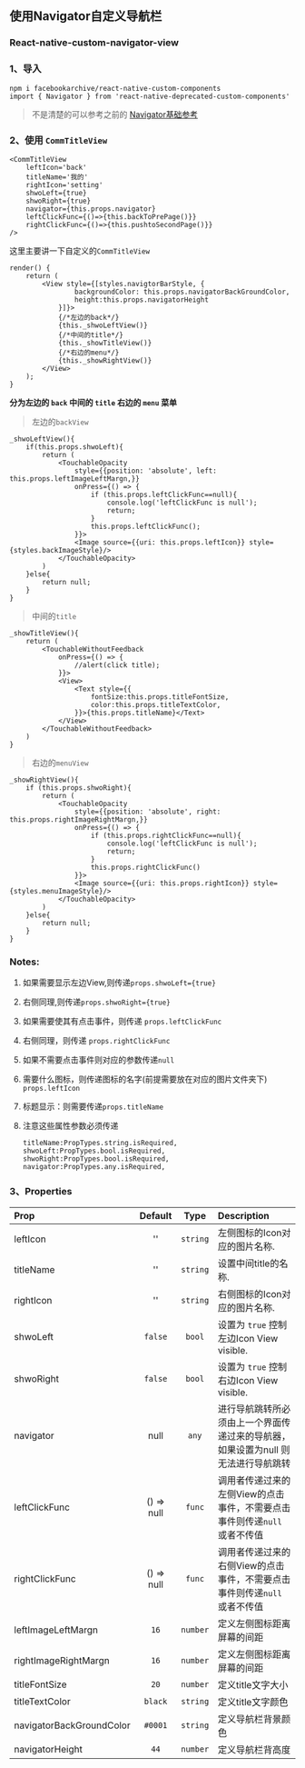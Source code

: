 
## 使用Navigator自定义导航栏 ##
### React-native-custom-navigator-view ###
### 1、导入 ###
	

	npm i facebookarchive/react-native-custom-components
	import { Navigator } from 'react-native-deprecated-custom-components'

> 不是清楚的可以参考之前的 [Navigator基础参考](https://github.com/UserNamezhangxi/NavigatorBarJump "https://github.com/UserNamezhangxi/NavigatorBarJump")

### 2、使用 `CommTitleView`  ###
	<CommTitleView
        leftIcon='back'
        titleName='我的'
        rightIcon='setting'
        shwoLeft={true}
        shwoRight={true}
        navigator={this.props.navigator}
        leftClickFunc={()=>{this.backToPrePage()}}
        rightClickFunc={()=>{this.pushtoSecondPage()}}
    />

这里主要讲一下自定义的`CommTitleView`

	render() {
        return (
            <View style={[styles.navigtorBarStyle, {
                    backgroundColor: this.props.navigatorBackGroundColor,
                    height:this.props.navigatorHeight
                }]}>
                {/*左边的back*/}
                {this._shwoLeftView()}
                {/*中间的title*/}
                {this._showTitleView()}
                {/*右边的menu*/}
                {this._showRightView()}
            </View>
        );
    }
**分为左边的 `back` 中间的 `title` 右边的 `menu` 菜单**
> 左边的`backView`

	_shwoLeftView(){
        if(this.props.shwoLeft){
            return (
                <TouchableOpacity
                    style={{position: 'absolute', left: this.props.leftImageLeftMargn,}}
                    onPress={() => {
                        if (this.props.leftClickFunc==null){
                            console.log('leftClickFunc is null');
                            return;
                        }
                        this.props.leftClickFunc();
                    }}>
                    <Image source={{uri: this.props.leftIcon}} style={styles.backImageStyle}/>
                </TouchableOpacity>
            )
        }else{
            return null;
        }
    }

> 中间的`title`
	
	_showTitleView(){
        return (
            <TouchableWithoutFeedback
                onPress={() => {
                    //alert(click title);
                }}>
                <View>
                    <Text style={{
                        fontSize:this.props.titleFontSize,
                        color:this.props.titleTextColor,
                    }}>{this.props.titleName}</Text>
                </View>
            </TouchableWithoutFeedback>
        )
    }
> 右边的`menuView`
 
	_showRightView(){
        if (this.props.shwoRight){
            return (
                <TouchableOpacity
                    style={{position: 'absolute', right: this.props.rightImageRightMargn,}}
                    onPress={() => {
                        if (this.props.rightClickFunc==null){
                            console.log('leftClickFunc is null');
                            return;
                        }
                        this.props.rightClickFunc()
                    }}>
                    <Image source={{uri: this.props.rightIcon}} style={styles.menuImageStyle}/>
                </TouchableOpacity>
            )
        }else{
            return null;
        }
    }
### Notes: ###
1.	如果需要显示左边View,则传递`props.shwoLeft={true}` 
2.	右侧同理,则传递`props.shwoRight={true}`
3.	如果需要使其有点击事件，则传递 `props.leftClickFunc`
4.	右侧同理，则传递 `props.rightClickFunc`
5.	如果不需要点击事件则对应的参数传递`null`
6.	需要什么图标，则传递图标的名字(前提需要放在对应的图片文件夹下) `props.leftIcon`
7.	标题显示：则需要传递`props.titleName`
8.	注意这些属性参数必须传递
	
		titleName:PropTypes.string.isRequired,
	    shwoLeft:PropTypes.bool.isRequired,
	    shwoRight:PropTypes.bool.isRequired,
	    navigator:PropTypes.any.isRequired,
	


### 3、Properties ###

| Prop  | Default  | Type | Description |
| :------------ |:---------------:| :---------------:| :-----|
| leftIcon | '' | `string` | 左侧图标的Icon对应的图片名称. |
| titleName | '' | `string` | 设置中间title的名称. |
| rightIcon | '' | `string` | 右侧图标的Icon对应的图片名称. |
| shwoLeft | `false` | `bool` | 设置为 `true` 控制左边Icon View visible. |
| shwoRight | `false` | `bool` | 设置为 `true` 控制右边Icon View visible. |
| navigator | null | `any` | 进行导航跳转所必须由上一个界面传递过来的导航器，如果设置为null 则无法进行导航跳转 |
| leftClickFunc | () => null | `func` | 调用者传递过来的左侧View的点击事件，不需要点击事件则传递`null`或者不传值 |
| rightClickFunc | () => null | `func` | 调用者传递过来的右侧View的点击事件，不需要点击事件则传递`null`或者不传值 |
| leftImageLeftMargn | `16` | `number` | 定义左侧图标距离屏幕的间距 |
| rightImageRightMargn | `16` | `number` | 定义左侧图标距离屏幕的间距 |
| titleFontSize | `20` | `number` | 定义title文字大小 |
| titleTextColor | `black` | `string` | 定义title文字颜色 |
| navigatorBackGroundColor | `#0001` | `string` | 定义导航栏背景颜色 |
| navigatorHeight | `44`| `number` | 定义导航栏背高度  |


    